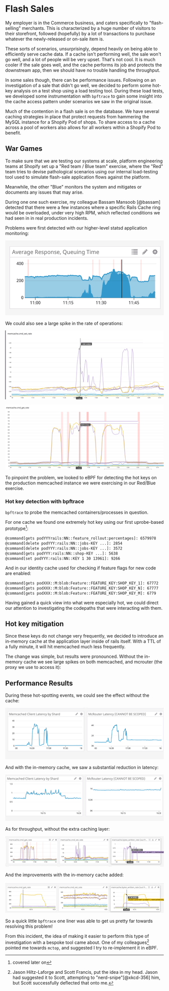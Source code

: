 # Flash Sales

My employer is in the Commerce business, and caters specifically to
"flash-selling" merchants. This is characterized by a huge number of visitors
to their storefront, followed (hopefully) by a lot of transactions to purchase
whatever the newly-released or on-sale item is.

These sorts of scenarios, unsurprisingly, depend heavily on being able to
efficiently serve cache data. If a cache isn't performing well, the sale won't
go well, and a lot of people will be very upset. That's not cool. It is much
cooler if the sale goes well, and the cache performs its job and protects the
downstream app, then we should have no trouble handling the throughput.

In some sales though, there can be performance issues. Following on an
investigation of a sale that didn't go well, we decided to perform some hot-key
analysis on a test shop using a load testing tool. During these load tests, we
developed some instrumentation with `bpftrace` to gain some insight into the
cache access pattern under scenarios we saw in the original issue.

Much of the contention in a flash sale is on the database. We have several
caching strategies in place that protect requests from hammering the MySQL
instance for a Shopify Pod of shops. To share access to a cache across a pool
of workers also allows for all workers within a Shopify Pod to benefit.

## War Games

To make sure that we are testing our systems at scale, platform engineering
teams at Shopify set up a "Red team / Blue team" exercise, where the "Red" team
tries to devise pathological scenarios using our internal load-testing tool
used to simulate flash-sale application flows against the platform.

Meanwhile, the other "Blue" monitors the system and mitigates or documents any
issues that may arise.

During one one such exercise, my colleague Bassam Mansoob [@bassam] detected
that there were a few instances where a specific Rails Cache ring would be
overloaded, under very high RPM, which reflected conditions we had seen in in
real production incidents.

Problems were first detected with our higher-level statsd application
monitoring:

![](img/request-queueing.png)

We could also see a large spike in the rate of operations:

![](img/set-rate.png)

![](img/get-rate.png)

To pinpoint the problem, we looked to eBPF for detecting the hot keys on the
production memcached instance we were exercising in our Red/Blue exercise.

### Hot key detection with bpftrace

`bpftrace` to probe the memcached containers/processes in question.

For one cache we found one extremely hot key using our first uprobe-based
prototype[^3]:

```
@command[gets podYYYrails:NN::feature_rollout:percentages]: 6579978
@command[delete podYYY:rails:NN::jobs-KEY ...]: 2854
@command[delete podYYY:rails:NN::jobs-KEY ...]: 3572
@command[gets podYYY:rails:NN::shop-KEY ...]: 5638
@command[set podYYY:rails:NN::KEY 1 30 13961]: 9266
```

And in our identity cache used for checking if feature flags for new code are
enabled:

```
@command[gets podXXX::M:blob:Feature::FEATURE_KEY:SHOP_KEY_1]: 67772
@command[gets podXXX::M:blob:Feature::FEATURE_KEY:SHOP_KEY_N]: 67777
@command[gets podXXX::M:blob:Feature::FEATURE_KEY:SHOP_KEY_M]: 6779
```

Having gained a quick view into what were especially hot, we could direct our
attention to investigating the codepaths that were interacting with them.

## Hot key mitigation

Since these keys do not change very frequently, we decided to introduce an
in-memory cache at the application layer inside of rails itself. With a TTL of
a fully minute, it will hit memcached much less frequently.

The change was simple, but results were pronounced. Without the in-memory cache
we see large spikes on both memcached, and mcrouter (the proxy we use to access it):

## Performance Results

During these hot-spotting events, we could see the effect without the cache:

![](img/without-cache.png)

And with the in-memory cache, we saw a substantial reduction in latency:

![](img/with-cache.png)

As for throughput, without the extra caching layer:

![](img/without-cache-throughput.png)

And the improvements with the in-memory cache added:

![](img/with-cache-throughput.png)

So a quick little `bpftrace` one liner was able to get us pretty far towards
resolving this problem!

From this incident, the idea of making it easier to perform this type of 
investigation with a bespoke tool came about. One of my colleagues[^4] pointed me
towards `mctop`, and suggested I try to re-implement it in eBPF.

[^3]: covered later on
[^4]: Jason Hiltz-Laforge and Scott Francis, put the idea in my head. Jason had
suggested it to Scott, attempting to "nerd-snipe"[@xkcd-356] him, but Scott
successfully deflected that onto me.
